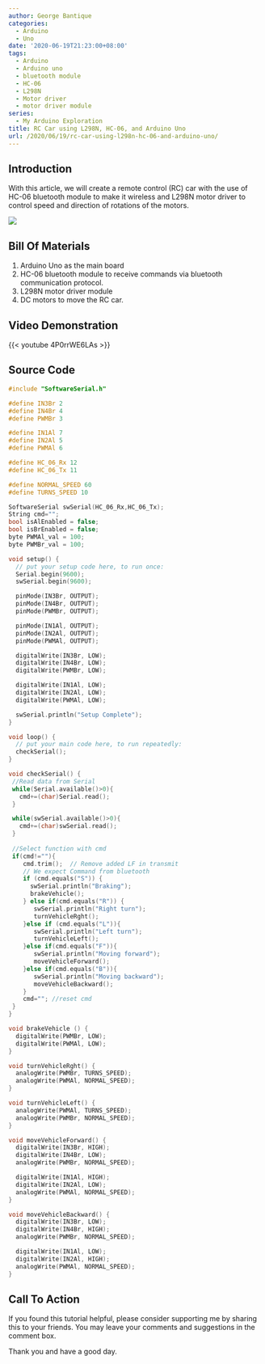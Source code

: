 ```yaml
---
author: George Bantique
categories:
  - Arduino
  - Uno
date: '2020-06-19T21:23:00+08:00'
tags:
  - Arduino
  - Arduino uno
  - bluetooth module
  - HC-06
  - L298N
  - Motor driver
  - motor driver module
series:
  - My Arduino Exploration
title: RC Car using L298N, HC-06, and Arduino Uno
url: /2020/06/19/rc-car-using-l298n-hc-06-and-arduino-uno/
---
```


## **Introduction**

With this article, we will create a remote control (RC) car with the use of HC-06 bluetooth module to make it wireless and L298N motor driver to control speed and direction of rotations of the motors.

![](/images/L298N%2BRC%2BCar.png)

## **Bill Of Materials**

1. Arduino Uno as the main board  
2. HC-06 bluetooth module to receive commands via bluetooth communication protocol.  
3. L298N motor driver module  
4. DC motors to move the RC car.

## **Video Demonstration**

{{< youtube 4P0rrWE6LAs >}}

## **Source Code**

```cpp { lineNos="true" wrap="true" }
#include "SoftwareSerial.h"

#define IN3Br 2
#define IN4Br 4
#define PWMBr 3

#define IN1Al 7
#define IN2Al 5
#define PWMAl 6

#define HC_06_Rx 12
#define HC_06_Tx 11

#define NORMAL_SPEED 60
#define TURNS_SPEED 10

SoftwareSerial swSerial(HC_06_Rx,HC_06_Tx);
String cmd="";
bool isAlEnabled = false;
bool isBrEnabled = false;
byte PWMAl_val = 100;
byte PWMBr_val = 100;

void setup() {
  // put your setup code here, to run once:
  Serial.begin(9600);
  swSerial.begin(9600);

  pinMode(IN3Br, OUTPUT);
  pinMode(IN4Br, OUTPUT);
  pinMode(PWMBr, OUTPUT);

  pinMode(IN1Al, OUTPUT);
  pinMode(IN2Al, OUTPUT);
  pinMode(PWMAl, OUTPUT);

  digitalWrite(IN3Br, LOW);
  digitalWrite(IN4Br, LOW);
  digitalWrite(PWMBr, LOW);

  digitalWrite(IN1Al, LOW);
  digitalWrite(IN2Al, LOW);
  digitalWrite(PWMAl, LOW);

  swSerial.println("Setup Complete");
}

void loop() {
  // put your main code here, to run repeatedly:
  checkSerial();
}

void checkSerial() {
 //Read data from Serial
 while(Serial.available()>0){
   cmd+=(char)Serial.read();
 }

 while(swSerial.available()>0){
   cmd+=(char)swSerial.read();
 }
 
 //Select function with cmd
 if(cmd!=""){
    cmd.trim();  // Remove added LF in transmit
    // We expect Command from bluetooth
    if (cmd.equals("S")) {
      swSerial.println("Braking");
      brakeVehicle();
    } else if(cmd.equals("R")) {
       swSerial.println("Right turn");
       turnVehicleRght();
    }else if (cmd.equals("L")){
       swSerial.println("Left turn");
       turnVehicleLeft();
    }else if(cmd.equals("F")){
       swSerial.println("Moving forward");   
       moveVehicleForward();
    }else if(cmd.equals("B")){
       swSerial.println("Moving backward");
       moveVehicleBackward();
    }
    cmd=""; //reset cmd
 }
}

void brakeVehicle () {
  digitalWrite(PWMBr, LOW);
  digitalWrite(PWMAl, LOW);
}

void turnVehicleRght() {
  analogWrite(PWMBr, TURNS_SPEED);
  analogWrite(PWMAl, NORMAL_SPEED);
}

void turnVehicleLeft() {
  analogWrite(PWMAl, TURNS_SPEED);
  analogWrite(PWMBr, NORMAL_SPEED);
}

void moveVehicleForward() {
  digitalWrite(IN3Br, HIGH);
  digitalWrite(IN4Br, LOW);
  analogWrite(PWMBr, NORMAL_SPEED);

  digitalWrite(IN1Al, HIGH);
  digitalWrite(IN2Al, LOW);
  analogWrite(PWMAl, NORMAL_SPEED);
}

void moveVehicleBackward() {
  digitalWrite(IN3Br, LOW);
  digitalWrite(IN4Br, HIGH);
  analogWrite(PWMBr, NORMAL_SPEED);

  digitalWrite(IN1Al, LOW);
  digitalWrite(IN2Al, HIGH);
  analogWrite(PWMAl, NORMAL_SPEED);
}
```

## **Call To Action**

If you found this tutorial helpful, please consider supporting me by sharing this to your friends. You may leave your comments and suggestions in the comment box.

Thank you and have a good day.

